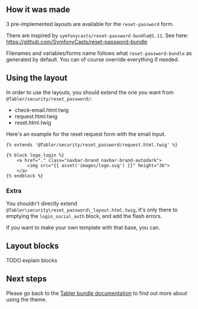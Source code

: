 ## How it was made

3 pre-implemented layouts are available for the `reset-password` form.

There are inspired by `symfonycasts/reset-password-bundle@1.11`.
See here: https://github.com/SymfonyCasts/reset-password-bundle

Filenames and variables/forms name follows what `reset-password-bundle` as generated by default.
You can of course override everything if needed.

## Using the layout

In order to use the layouts, 
you should extend the one you want from `@Tabler/security/reset_password/`:
- check-email.html.twig
- request.html.twig
- reset.html.twig

Here's an example for the reset request form with the email input.
```twig
{% extends '@Tabler/security/reset_password/request.html.twig' %}

{% block logo_login %}
    <a href="." class="navbar-brand navbar-brand-autodark">
        <img src="{{ asset('images/logo.svg') }}" height="36">
    </a>
{% endblock %}
```

### Extra

You shouldn't directly extend `@Tabler\security\reset_password\_layout.html.twig`, 
it's only there to emptying the `login_social_auth` block, and add the flash errors.

If you want to make your own template with that base, you can.

## Layout blocks

TODO explain blocks

## Next steps

Please go back to the [Tabler bundle documentation](README.md) to find out more about using the theme.
